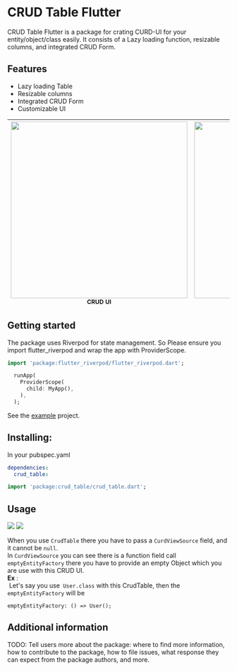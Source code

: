 # CRUD Table Flutter

CRUD Table Flutter is a package for crating CURD-UI for your entity/object/class easily.
It consists of a Lazy loading function, resizable columns, and integrated CRUD Form.

## Features
- Lazy loading Table
- Resizable columns
- Integrated CRUD Form
- Customizable UI

| <img src="https://github.com/ireshmw/crud_table/blob/main/img/crud_table_anim_1.gif" width="400"/><br /><sub><b>CRUD UI</b></sub> | <img src="https://github.com/ireshmw/crud_table/blob/main/img/crud_table_anim_lazy_load.gif" width="400"/><br /><sub><b>Lazy loading</b></sub> |
| :---: | :---: |

## Getting started

The package uses Riverpod for state management. So Please ensure you import flutter_riverpod and wrap the app with ProviderScope.

```dart
import 'package:flutter_riverpod/flutter_riverpod.dart';

  runApp(
    ProviderScope(
      child: MyApp(),
    ),
  );
```
See the [example](https://github.com/ireshmw/crud_table/tree/main/example) project.

## Installing:
In your pubspec.yaml
```yaml
dependencies:
  crud_table: 
```
```dart
import 'package:crud_table/crud_table.dart';
```

## Usage
<img src="https://github.com/ireshmw/crud_table/blob/main/img/crud_table_ui_explain.jpg" />

<img src="https://github.com/ireshmw/crud_table/blob/main/img/crud_table_uml_03.png" />

When you use `CrudTable` there you have to pass a `CurdViewSource` field, and it cannot be `null`. <br>
In `CurdViewSource` you can see there is a function field call `emptyEntityFactory` there you have to provide an empty Object 
which you are use with this CRUD UI. <br>
**Ex** :<br>
  &nbsp;Let's say you use` User.class` with this CrudTable, then the `emptyEntityFactory` will be<br>
```
emptyEntityFactory: () => User();
```

## Additional information

TODO: Tell users more about the package: where to find more information, how to 
contribute to the package, how to file issues, what response they can expect 
from the package authors, and more.
